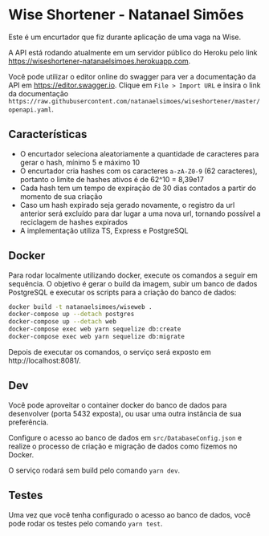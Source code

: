 # Wise Shortener - Natanael Simões

Este é um encurtador que fiz durante aplicação de uma vaga na Wise.

A API está rodando atualmente em um servidor público do Heroku pelo link https://wiseshortener-natanaelsimoes.herokuapp.com. 

Você pode utilizar o editor online do swagger
para ver a documentação da API em https://editor.swagger.io. Clique em `File > Import URL`
e insira o link da documentação `https://raw.githubusercontent.com/natanaelsimoes/wiseshortener/master/openapi.yaml`.

## Características

- O encurtador seleciona aleatoriamente a quantidade de caracteres para gerar o hash, mínimo 5 e máximo 10
- O encurtador cria hashes com os caracteres `a-zA-Z0-9` (62 caracteres), portanto o limite de hashes ativos é de 62^10 = 8,39e17
- Cada hash tem um tempo de expiração de 30 dias contados a partir do momento de sua criação
- Caso um hash expirado seja gerado novamente, o registro da url anterior será excluído para dar lugar a uma nova url, tornando possível a reciclagem de hashes expirados
- A implementação utiliza TS, Express e PostgreSQL

## Docker

Para rodar localmente utilizando docker, execute os comandos a seguir em sequência.
O objetivo é gerar o build da imagem, subir um banco de dados PostgreSQL e executar 
os scripts para a criação do banco de dados:

```bash
docker build -t natanaelsimoes/wiseweb .
docker-compose up --detach postgres
docker-compose up --detach web
docker-compose exec web yarn sequelize db:create
docker-compose exec web yarn sequelize db:migrate
```

Depois de executar os comandos, o serviço será exposto em http://localhost:8081/.

## Dev

Você pode aproveitar o container docker do banco de dados para desenvolver (porta 5432 exposta),
ou usar uma outra instância de sua preferência.

Configure o acesso ao banco de dados em `src/DatabaseConfig.json` e realize o processo de criação e migração de dados como fizemos no Docker.

O serviço rodará sem build pelo comando `yarn dev`.

## Testes

Uma vez que você tenha configurado o acesso ao banco de dados, você pode 
rodar os testes pelo comando `yarn test`.
